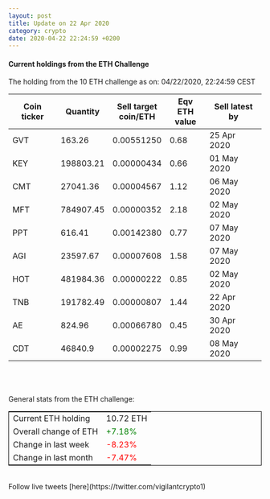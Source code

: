 ```yaml
---
layout: post
title: Update on 22 Apr 2020
category: crypto
date: 2020-04-22 22:24:59 +0200
---
```




#### Current holdings from the ETH Challenge

The holding from the 10 ETH challenge as on: 04/22/2020, 22:24:59 CEST

|Coin ticker|Quantity|Sell target<br>coin/ETH|Eqv ETH<br>value|Sell latest by|
|-----------|--------|-----------|-----------|--------------|
GVT|163.26|  0.00551250|0.68|25 Apr 2020|
KEY|198803.21|  0.00000434|0.66|01 May 2020|
CMT|27041.36|  0.00004567|1.12|06 May 2020|
MFT|784907.45|  0.00000352|2.18|02 May 2020|
PPT|616.41|  0.00142380|0.77|07 May 2020|
AGI|23597.67|  0.00007608|1.58|07 May 2020|
HOT|481984.36|  0.00000222|0.85|02 May 2020|
TNB|191782.49|  0.00000807|1.44|22 Apr 2020|
AE|824.96|  0.00066780|0.45|30 Apr 2020|
CDT|46840.9|  0.00002275|0.99|08 May 2020|

<br>
<br>
<br>
General stats from the ETH challenge:

<table style="border:1px solid black;margin-left:auto;margin-right:auto;">
	<tbody>
	<tr>
		<td>Current ETH holding</td>
		<td>     10.72 ETH</td>
	</tr>
	<tr>
		<td>Overall change of ETH</td>
		<td><font color="green">+7.18%</font></td>
	</tr>
	<tr>
		<td>Change in last week</td>
		<td><font color="red">-8.23%</font></td>
	</tr>
	<tr>
		<td>Change in last month</td>
		<td><font color="red">-7.47%</font></td>
	</tr>
	</tbody>
</table>

<br>
Follow live tweets [here](https://twitter.com/vigilantcrypto1)
<br>
<br>